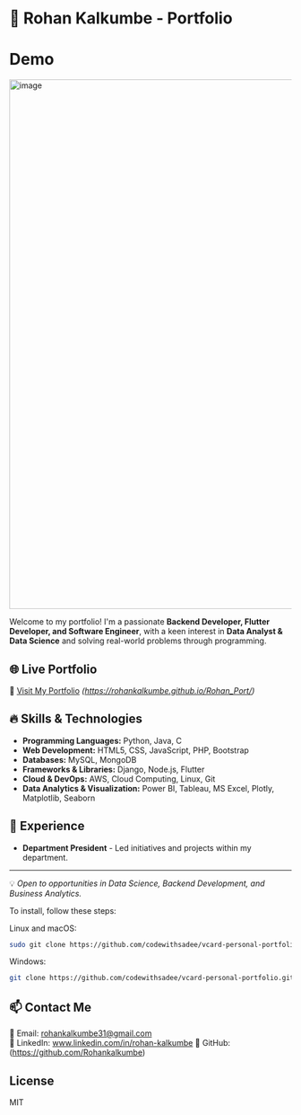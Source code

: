 # 🚀 Rohan Kalkumbe - Portfolio

# Demo

<img width="943" alt="image" src="D:\Placement\Skill Academy\Portfulio_RK\Rohan_Port\Rohan-Portfolio\assets\output\Output.png" />


Welcome to my portfolio! I'm a passionate **Backend Developer, Flutter Developer, and Software Engineer**, with a keen interest in **Data Analyst & Data Science** and solving real-world problems through programming.

## 🌐 Live Portfolio
🔗 [Visit My Portfolio](#) *(https://rohankalkumbe.github.io/Rohan_Port/)*

## 🔥 Skills & Technologies
- **Programming Languages:** Python, Java, C
- **Web Development:** HTML5, CSS, JavaScript, PHP, Bootstrap
- **Databases:** MySQL, MongoDB
- **Frameworks & Libraries:** Django, Node.js, Flutter
- **Cloud & DevOps:** AWS, Cloud Computing, Linux, Git
- **Data Analytics & Visualization:** Power BI, Tableau, MS Excel, Plotly, Matplotlib, Seaborn



## 📜 Experience
- **Department President** - Led initiatives and projects within my department.


---
💡 *Open to opportunities in Data Science, Backend Development, and Business Analytics.*



To install, follow these steps:

Linux and macOS:

```bash
sudo git clone https://github.com/codewithsadee/vcard-personal-portfolio.git
```

Windows:

```bash
git clone https://github.com/codewithsadee/vcard-personal-portfolio.git
```

## 📫 Contact Me
📧 Email: rohankalkumbe31@gmail.com  
🔗 LinkedIn: www.linkedin.com/in/rohan-kalkumbe 
🐙 GitHub: (https://github.com/Rohankalkumbe)

## License

MIT
